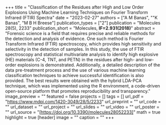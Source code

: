 +++
title = "Classification of the Residues after High and Low Order Explosions Using Machine Learning Techniques on Fourier Transform Infrared (FTIR) Spectra"
date = "2023-02-27"
authors = ["A M Banas", ""K Banas", "M B H Breese"]
publication_types = ["2"]
publication = "Molecules 28(5), 2233"
publication_short = "Molecules, **IF=2.931(2018)**"
abstract = "Forensic science is a field that requires precise and reliable methods for the detection and analysis of evidence. One such method is Fourier Transform Infrared (FTIR) spectroscopy, which provides high sensitivity and selectivity in the detection of samples. In this study, the use of FTIR spectroscopy and statistical multivariate analysis to identify high explosive (HE) materials (C-4, TNT, and PETN) in the residues after high- and low-order explosions is demonstrated. Additionally, a detailed description of the data pre-treatment process and the use of various machine learning classification techniques to achieve successful identification is also provided. The best results were obtained with the hybrid LDA-PCA technique, which was implemented using the R environment, a code-driven open-source platform that promotes reproducibility and transparency."
image_preview = ""
featured = false
projects = []
tags = []
url_pdf = "https://www.mdpi.com/1420-3049/28/5/2233"
url_preprint = ""
url_code = ""
url_dataset = ""
url_project = ""
url_slides = ""
url_video = ""
url_poster = ""
url_source = "[https://doi.org/10.3390/molecules28052233]"
math = true
highlight = true
[header]
image = ""
caption = ""
+++

